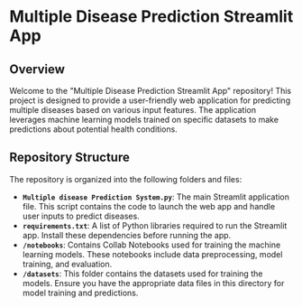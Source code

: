 # Multiple Disease Prediction Streamlit App

## Overview
Welcome to the "Multiple Disease Prediction Streamlit App" repository! This project is designed to provide a user-friendly web application for predicting multiple diseases based on various input features. The application leverages machine learning models trained on specific datasets to make predictions about potential health conditions.

## Repository Structure
The repository is organized into the following folders and files:

- **`Multiple disease Prediction System.py`**: The main Streamlit application file. This script contains the code to launch the web app and handle user inputs to predict diseases.
- **`requirements.txt`**: A list of Python libraries required to run the Streamlit app. Install these dependencies before running the app.
- **`/notebooks`**: Contains Collab Notebooks used for training the machine learning models. These notebooks include data preprocessing, model training, and evaluation.
- **`/datasets`**: This folder contains the datasets used for training the models. Ensure you have the appropriate data files in this directory for model training and predictions.

